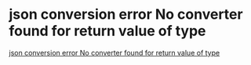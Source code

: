 # json conversion error No converter found for return value of type
[json conversion error No converter found for return value of type](https://aiwithcloud.com/2022/09/19/json_conversion_error_no_converter_found_for_return_value_of_type/)
